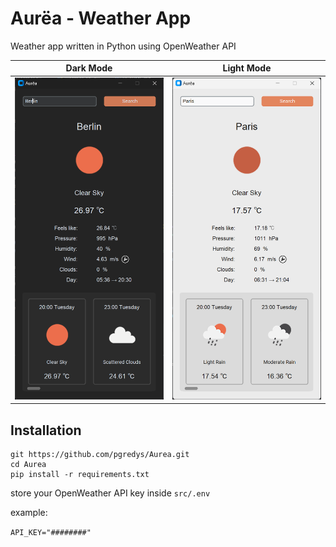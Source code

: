 # Aurëa - Weather App
Weather app written in Python using OpenWeather API

| Dark Mode                           | Light Mode                            |
|-------------------------------------|---------------------------------------|
| ![dark_mode.png](img/dark_mode.png) | ![light_mode.png](img/light_mode.png) |



## Installation
```shell
git https://github.com/pgredys/Aurea.git
cd Aurea
pip install -r requirements.txt 
```

store your OpenWeather API key inside `src/.env` 

example:

`API_KEY="########"`